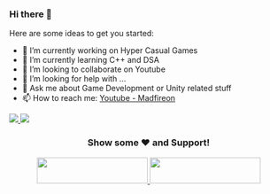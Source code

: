 ### Hi there 👋

Here are some ideas to get you started:

- 🔭 I’m currently working on Hyper Casual Games
- 🌱 I’m currently learning C++ and DSA
- 👯 I’m looking to collaborate on Youtube
- 🤔 I’m looking for help with ...
- 💬 Ask me about Game Development or Unity related stuff
- 📫 How to reach me: [Youtube - Madfireon](https://www.youtube.com/c/MadFireOn)

<a href="https://github.com/swapnilrane24">
  <img src="https://github-readme-stats.vercel.app/api/top-langs/?username=swapnilrane24&theme=light&hide_langs_below=1" />
</a>

<a href="https://github.com/swapnilrane24">
  <img align="top" src="https://github-readme-stats.vercel.app/api?username=swapnilrane24&&show_icons=true&title_color=3885EE&icon_color=5194F0&text_color=343434&bg_color=#FFFFFF" />
</a>

<div align="center">

### Show some ❤️ and Support!

<a href="https://www.patreon.com/bePatron?u=2787703">
  <img src="https://user-images.githubusercontent.com/39331790/55590317-6c603c80-572a-11e9-8f26-c5976ecf685b.png" width="200" height="47"/>
</a>

<a href="https://www.buymeacoffee.com/Madfireon">
  <img src="https://www.the3rdsequence.com/texturedb/images/donate/buymeacoffee.svg" width="200" height="47"/>
</a>

</div>
